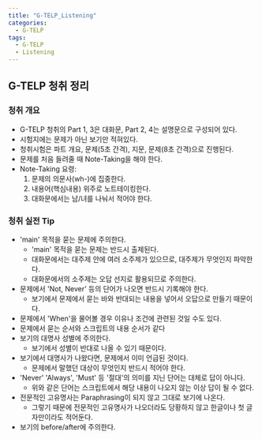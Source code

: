 ```yaml
---
title: "G-TELP_Listening"
categories:
  - G-TELP
tags:
  - G-TELP
  - Listening
---
```


## G-TELP 청취 정리
### 청취 개요
  - G-TELP 청취의 Part 1, 3은 대화문, Part 2, 4는 설명문으로 구성되어 있다. 
  - 시험지에는 문제가 아닌 보기만 적혀있다.
  - 청취시험은 파트 개요, 문제(5초 간격), 지문, 문제(8초 간격)으로 진행된다.
  - 문제를 처음 들려줄 때 Note-Taking을 해야 한다.
  - Note-Taking 요령:
    1. 문제의 의문사(wh-)에 집중한다.
    2. 내용어(핵심내용) 위주로 노트테이킹한다.
    3. 대화문에서는 남/녀를 나눠서 적어야 한다.
  
### 청취 실전 Tip
  - 'main' 목적을 묻는 문제에 주의한다.
    - 'main' 목적을 묻는 문제는 반드시 출제된다.
    - 대화문에서는 대주제 안에 여러 소주제가 있으므로, 대주제가 무엇인지 파악한다.
    - 대화문에서의 소주제는 오답 선지로 활용되므로 주의한다.
  - 문제에서 'Not, Never' 등의 단어가 나오면 반드시 기록해야 한다.
    - 보기에서 문제에서 묻는 바와 반대되는 내용을 넣어서 오답으로 만들기 때문이다.
  - 문제에서 'When'을 물어볼 경우 이유나 조건에 관련된 것일 수도 있다.
  - 문제에서 묻는 순서와 스크립트의 내용 순서가 같다
  - 보기의 대명사 성별에 주의한다.
    - 보기에서 성별이 반대로 나올 수 있기 때문이다.
  - 보기에서 대명사가 나왔다면, 문제에서 이미 언급된 것이다.
    - 문제에서 말했던 대상이 무엇인지 반드시 적어야 한다.
  - 'Never' 'Always', 'Must' 등 '절대'의 의미를 지닌 단어는 대체로 답이 아니다.
    - 위와 같은 단어는 스크립트에서 해당 내용이 나오지 않는 이상 답이 될 수 없다.
  - 전문적인 고유명사는 Paraphrasing이 되지 않고 그대로 보기에 나온다.
    - 그렇기 때문에 전문적인 고유명사가 나오더라도 당황하지 않고 한글이나 첫 글자만이라도 적어둔다.
  - 보기의 before/after에 주의한다.
